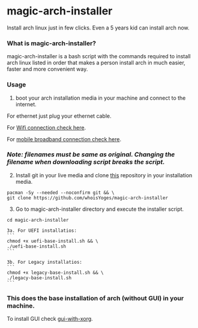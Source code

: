 # magic-arch-installer
Install arch linux just in few clicks. Even a 5 years kid can install arch now.

### What is magic-arch-installer?
magic-arch-installer is a bash script with the commands required to install arch linux listed in order that makes a person install arch in much easier, faster and more convenient way.

### Usage
1. boot your arch installation media in your machine and connect to the internet.

For ethernet just plug your ethernet cable.

For [Wifi connection check here](https://wiki.archlinux.org/title/Iwd#iwctl).

For [mobile broadband connection check here](https://wiki.archlinux.org/title/Mobile_broadband_modem#ModemManager).


### *Note: filenames must be same as original. Changing the filename when downloading script breaks the script.*

2. Install git in your live media and clone [this](https://github.com/whoisYoges/magic-arch-installer) repository in your installation media.
```
pacman -Sy --needed --noconfirm git && \
git clone https://github.com/whoisYoges/magic-arch-installer
```

3. Go to magic-arch-installer directory and execute the installer script.
```
cd magic-arch-installer
```
	3a. For UEFI installatios:
	```
	chmod +x uefi-base-install.sh && \
	./uefi-base-install.sh
	```

	3b. For Legacy installatios:
	```
	chmod +x legacy-base-install.sh && \
	./legacy-base-install.sh
	```

### This does the base installation of arch (without GUI) in your machine.
To install GUI check [gui-with-xorg](gui-with-xorg).
